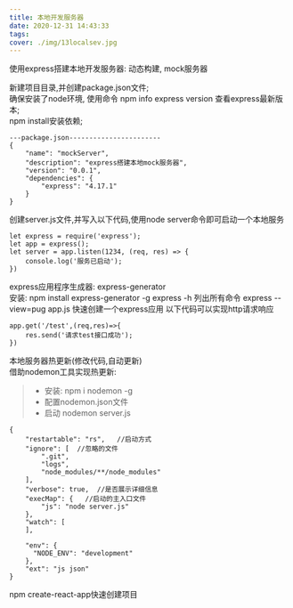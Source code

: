 ```yaml
---
title: 本地开发服务器
date: 2020-12-31 14:43:33
tags:
cover: ./img/13localsev.jpg
---
```

使用express搭建本地开发服务器: 动态构建, mock服务器

新建项目目录,并创建package.json文件;     
确保安装了node环境, 使用命令 npm info express version 查看express最新版本;     
npm install安装依赖;
```
---package.json-----------------------
{
    "name": "mockServer",
    "description": "express搭建本地mock服务器",
    "version": "0.0.1",
    "dependencies": {
        "express": "4.17.1"
    }
}
```
创建server.js文件,并写入以下代码,使用node server命令即可启动一个本地服务
```
let express = require('express');
let app = express();
let server = app.listen(1234, (req, res) => {
    console.log('服务已启动');
})
```
express应用程序生成器: express-generator   
安装: npm install express-generator -g
express -h 列出所有命令
express --view=pug app.js 快速创建一个express应用
以下代码可以实现http请求响应
```
app.get('/test',(req,res)=>{
    res.send('请求test接口成功');
})
```
本地服务器热更新(修改代码,自动更新)   
借助nodemon工具实现热更新:
>+ 安装: npm i nodemon -g
>+ 配置nodemon.json文件
>+ 启动 nodemon server.js
```
{
    "restartable": "rs",   //启动方式
    "ignore": [  //忽略的文件
        ".git",
        "logs",
        "node_modules/**/node_modules"
    ],
    "verbose": true,  //是否展示详细信息
    "execMap": {   //启动的主入口文件
        "js": "node server.js"
    },
    "watch": [
    ],

    "env": {
      "NODE_ENV": "development"
    },
    "ext": "js json"
}
```


npm create-react-app快速创建项目




